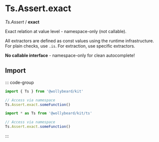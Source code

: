 # Ts.Assert.exact

_Ts.Assert_ / **exact**

Exact relation at value level - namespace-only (not callable).

All extractors are defined as const values using the runtime infrastructure. For plain checks, use `.is`. For extraction, use specific extractors.

**No callable interface** - namespace-only for clean autocomplete!

## Import

::: code-group

```typescript [Namespace]
import { Ts } from '@wollybeard/kit'

// Access via namespace
Ts.Assert.exact.someFunction()
```

```typescript [Barrel]
import * as Ts from '@wollybeard/kit/ts'

// Access via namespace
Ts.Assert.exact.someFunction()
```

:::
